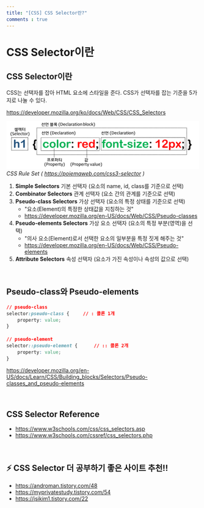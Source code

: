 ```yaml
---
title: "[CSS] CSS Selector란?"
comments : true
---
```


# CSS Selector이란


## CSS Selector이란

CSS는 선택자를 잡아 HTML 요소에 스타일을 준다. CSS가 선택자를 잡는 기준을 5가지로 나눌 수 있다.

<https://developer.mozilla.org/ko/docs/Web/CSS/CSS_Selectors>

![missing](../assets/img/2023/230117_1.png) *CSS Rule Set ( https://poiemaweb.com/css3-selector )*

1. **Simple Selectors** 기본 선택자 (요소의 name, id, class를 기준으로 선택)
2. **Combinator Selectors** 관계 선택자 (요소 간의 관계를 기준으로 선택)
3. **Pseudo-class Selectors** 가상 선택자 (요소의 특정 상태를 기준으로 선택)
    - "요소(Element)의 특정한 상태값을 지칭하는 것"
    - <https://developer.mozilla.org/en-US/docs/Web/CSS/Pseudo-classes>
4. **Pseudo-elements Selectors** 가상 요소 선택자 (요소의 특정 부분(영역)을 선택)
    - "의사 요소(Element)로서 선택한 요소의 일부분을 특정 짓게 해주는 것"
    - <https://developer.mozilla.org/en-US/docs/Web/CSS/Pseudo-elements>
5. **Attribute Selectors** 속성 선택자 (요소가 가진 속성이나 속성의 값으로 선택)

<br>

## Pseudo-class와 Pseudo-elements

```css
// pseudo-class
selector:pseudo-class {		// : 콜론 1개
	property: value;
} 

// pseudo-element
selector::pseudo-element {		// :: 콜론 2개
	property: value; 
}
```

<https://developer.mozilla.org/en-US/docs/Learn/CSS/Building_blocks/Selectors/Pseudo-classes_and_pseudo-elements>

<br>

## CSS Selector Reference
- <https://www.w3schools.com/css/css_selectors.asp>
- <https://www.w3schools.com/cssref/css_selectors.php>

<br>

## ⚡ CSS Selector 더 공부하기 좋은 사이트 추천!!
- <https://androman.tistory.com/48>
- <https://myprivatestudy.tistory.com/54>
- <https://jsikim1.tistory.com/22>

<br>
